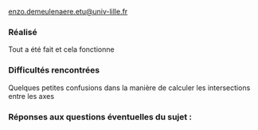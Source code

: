enzo.demeulenaere.etu@univ-lille.fr

### Réalisé
 
Tout a été fait et cela fonctionne

### Difficultés rencontrées

Quelques petites confusions dans la manière de calculer les intersections entre les axes

### Réponses aux questions éventuelles du sujet :

